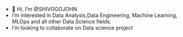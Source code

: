 - 👋 Hi, I’m @SHIVOGOJOHN
- I’m interested in Data Analysis,Data Engineering, Machine Learning, MLOps and all other Data Science fields.
- I’m looking to collaborate on Data science project 
<!---
SHIVOGOJOHN/SHIVOGOJOHN is a ✨ special ✨ repository because its `README.md` (this file) appears on your GitHub profile.
You can click the Preview link to take a look at your changes.
--->
